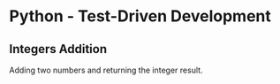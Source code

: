 # Python - Test-Driven Development

## Integers Addition
Adding two numbers and returning the integer result.
